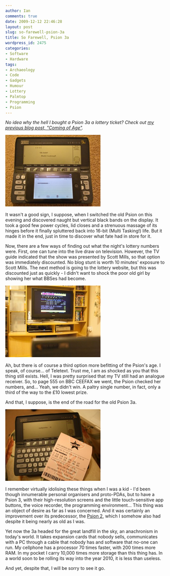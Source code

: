 ```yaml
---
author: Ian
comments: true
date: 2009-12-12 22:46:28
layout: post
slug: so-farewell-psion-3a
title: So Farewell, Psion 3a
wordpress_id: 2475
categories:
- Software
- Hardware
tags:
- Archaeology
- Code
- Gadgets
- Humour
- Lottery
- Palmtop
- Programming
- Psion
---
```


_No idea why the hell I bought a Psion 3a a lottery ticket?  Check out [my previous blog post, "Coming of Age"](/blog/coming-of-age)._

[![Pictured: Progress.](/blog/2009/12/IMG_0880-300x225.jpg)](/blog/2009/12/IMG_0880.jpg)

It wasn't a good sign, I suppose, when I switched the old Psion on this evening and discovered naught but vertical black bands on the display.  It took a good few power cycles, lid closes and a strenuous massage of its hinges before it finally spluttered back into 16-bit (Multi Tasking!) life.  But it made it in the end, just in time to discover what fate had in store for it.

Now, there are a few ways of finding out what the night's lottery numbers were.  First, one can tune into the live draw on television.  However, the TV guide indicated that the show was presented by Scott Mills, so that option was immediately discounted.  No blog stunt is worth 10 minutes' exposure to Scott Mills.  The next method is going to the lottery website, but this was discounted just as quickly - I didn't want to shock the poor old girl by showing her what BBSes had become.

[![Keepin' it Old Skool.](/blog/2009/12/IMG_0860-300x225.jpg)](/blog/2009/12/IMG_0860.jpg)

Ah, but there is of course a third option more befitting of the Psion's age.  I speak, of course... of Teletext.  Trust me, I am as shocked as you that this thing still exists.  Hell, I was pretty surprised that my TV still had an analogue receiver.  So, to page 555 on BBC CEEFAX we went, the Psion checked her numbers, and...  Yeah, we didn't win.  A paltry single number, in fact, only a third of the way to the £10 lowest prize.

And that, I suppose, is the end of the road for the old Psion 3a.

[![':(', yeah, that's the kind of emoticon we rolled with back in '93.](/blog/2009/12/IMG_0865-300x225.jpg)](/blog/2009/12/IMG_0865.jpg)

I remember virtually idolising these things when I was a kid - I'd been though innumerable personal organisers and proto-PDAs, but to have a Psion 3, with their high-resolution screens and the little touch-sensitive app buttons, the voice recorder, the programming environment...  This thing was an object of desire as far as I was concerned.  And it was certainly an improvement over its predecessor, the [Psion 2](http://en.wikipedia.org/wiki/Psion_Organiser#Organiser_II), which I somehow also had  despite it being nearly as old as I was.

Yet now the 3a headed for the great landfill in the sky, an anachronism in today's world.  It takes expansion cards that nobody sells, communicates with a PC through a cable that nobody has and software that no-one can run.  My cellphone has a processor 70 times faster, with 200 times more RAM.  In my pocket I carry 10,000 times more storage than this thing has.  In a world soon to be rolling its way into the year 2010, it is less than useless.

And yet, despite that, I will be sorry to see it go.
